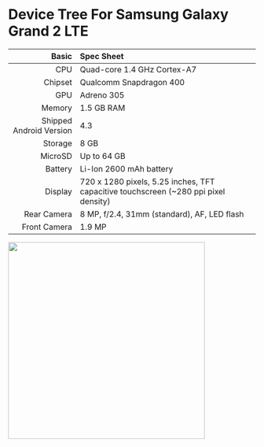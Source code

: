 Device Tree For Samsung Galaxy Grand 2 LTE
==========================================

 Basic        | Spec Sheet
 ------------:|:---------------------------
 CPU          | Quad-core 1.4 GHz Cortex-A7 
 Chipset      | Qualcomm Snapdragon 400
 GPU          | Adreno 305
 Memory       | 1.5 GB RAM
 Shipped Android Version | 4.3
 Storage      | 8 GB
 MicroSD      | Up to 64 GB
 Battery      | Li-Ion 2600 mAh battery
 Display      | 720 x 1280 pixels, 5.25 inches, TFT capacitive touchscreen (~280 ppi pixel density)
 Rear Camera  | 8 MP, f/2.4, 31mm (standard), AF, LED flash
 Front Camera | 1.9 MP


<img src="https://user-images.githubusercontent.com/88838071/198887525-57d903f2-9674-44bd-b213-6d0d767f686a.png" width="400"> 
